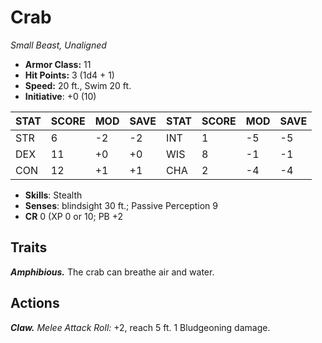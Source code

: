 # Crab

*Small Beast, Unaligned*

- **Armor Class:** 11
- **Hit Points:** 3 (1d4 + 1)
- **Speed:** 20 ft., Swim 20 ft.
- **Initiative**: +0 (10)

|STAT|SCORE|MOD|SAVE|STAT|SCORE|MOD|SAVE|
| --- | --- | --- | ---- |---| --- | --- | ---- |
| STR | 6 | -2 | -2 | INT | 1 | -5 | -5 |
| DEX | 11 | +0 | +0 | WIS | 8 | -1 | -1 |
| CON | 12 | +1 | +1 | CHA | 2 | -4 | -4 |

- **Skills**: Stealth
- **Senses**: blindsight 30 ft.; Passive Perception 9
- **CR** 0 (XP 0 or 10; PB +2

## Traits

***Amphibious.*** The crab can breathe air and water.


## Actions

***Claw.*** *Melee Attack Roll:* +2, reach 5 ft. 1 Bludgeoning damage.

